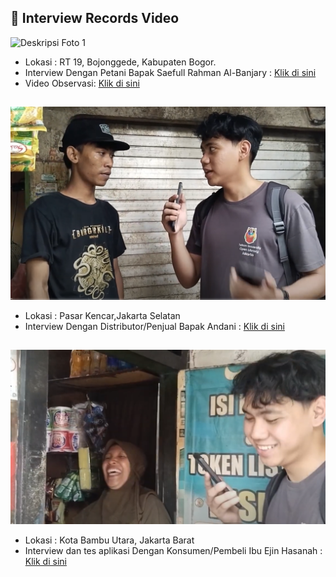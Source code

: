 ## 🔗 Interview Records Video

![Deskripsi Foto 1](https://github.com/lasakawatch/AI_Sentinel/blob/main/Lain-Lain/IMG_20250324_165238%20(1).jpg "Judul Foto 1")

- Lokasi :  RT 19, Bojonggede, Kabupaten Bogor. 
- Interview Dengan Petani Bapak Saefull Rahman Al-Banjary : [Klik di sini](https://youtu.be/puof79nEvNQ?si=DigyrPob0L97hLLq)
- Video Observasi: [Klik di sini](https://youtu.be/S0VrZFoLWZI?si=UXXCt9Dub7bzswF0)

## 
![Deskripsi Foto 2](https://github.com/lasakawatch/AI_Sentinel/blob/main/Lain-Lain/Screenshot%202025-05-11%20174600.png "Judul Foto 2")

- Lokasi : Pasar Kencar,Jakarta Selatan
- Interview Dengan Distributor/Penjual Bapak Andani : [Klik di sini](https://youtu.be/rXQuA1h7BBo?si=Yn5xsAi0YGu-3IrB)
## 
![Deskripsi Foto 2](https://github.com/lasakawatch/AI_Sentinel/blob/main/Lain-Lain/Screenshot%202025-05-11%20175111.png "Judul Foto 2")

- Lokasi : Kota Bambu Utara, Jakarta Barat
- Interview dan tes aplikasi Dengan Konsumen/Pembeli Ibu Ejin Hasanah : [Klik di sini](https://youtu.be/4Gf2iYJ_jvc?si=g5bCp9DJm3rs9EaR)

